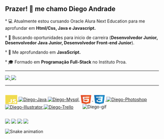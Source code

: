 ## Prazer! 👋 me chamo Diego Andrade 
 
  ° 💻 Atualmente estou cursando Oracle Alura Next Education para me aprofundar em <strong>Html/Css, Java e Javascript.</strong>

  ° 💼 Buscando oportunidades para inicio de carreira (<strong>Desenvolvedor Junior, Desenvolvedor Java Junior, Desenvolvedor Front-end Junior</strong>).

  ° 🚀 Me aprofundando em <strong>JavaScript.</strong>

  ° 🎓 Formado em <strong>Programação Full-Stack</strong> no Instituto Proa.
  
  <div>
   <hr>
   <a href="https://github.com/diandrade">
   <img height="130em" src="https://github-readme-stats.vercel.app/api?username=diandrade&show_icons=true&theme=gruvbox&include_all_commits=true&count_private=true"/>
   <img height="130em" src="https://github-readme-stats.vercel.app/api/top-langs/?username=diandrade&layout=compact&langs_count=7&theme=gruvbox"/>
   <hr>
</div>
  
  <div style="display: inline_block"><br>
  <img align="center" alt="Diego-Js" height="30" width="40" src="https://raw.githubusercontent.com/devicons/devicon/master/icons/javascript/javascript-plain.svg">
  <img align="center" alt="Diego-Java" height="30" width="40" src="https://cdn.jsdelivr.net/gh/devicons/devicon/icons/java/java-original-wordmark.svg">
  <img align="center" alt="Diego-Mysql" height="30" width="40" src="https://cdn.jsdelivr.net/gh/devicons/devicon/icons/mysql/mysql-original.svg">
  <img align="center" alt="Diego-HTML" height="30" width="40" src="https://raw.githubusercontent.com/devicons/devicon/master/icons/html5/html5-original.svg">
  <img align="center" alt="Diego-CSS" height="30" width="40" src="https://raw.githubusercontent.com/devicons/devicon/master/icons/css3/css3-original.svg">
  <img align="center" alt="Diego-Photoshop" height="30" width="40" src="https://cdn.jsdelivr.net/gh/devicons/devicon/icons/photoshop/photoshop-line.svg">
  <img align="center" alt="Diego-Illustrator" height="30" width="40" src="https://cdn.jsdelivr.net/gh/devicons/devicon/icons/illustrator/illustrator-line.svg">
  <img align="center" alt="Diego-Trello" height="30" width="40" src="https://cdn.jsdelivr.net/gh/devicons/devicon/icons/trello/trello-plain.svg">
  <img align="right" alt="Diego-gif" height="158" width="250" src="https://media2.giphy.com/media/lkYTniLelesrC/giphy.gif?cid=790b76113f79d2dee4cd85b302823931f3ecae2e90fecffc&rid=giphy.gif&ct=g">
</div>
  
  ##

<div> 
  <a href="https://www.instagram.com/di_andradesantos/" target="_blank"><img src="https://img.shields.io/badge/-Instagram-%23E4405F?style=for-the-badge&logo=instagram&logoColor=white" target="_blank"></a> 
  <a href="https://www.facebook.com/andradedossantosdiego/" target="_blank"><img src="https://img.shields.io/badge/Facebook-1877F2?style=for-the-badge&logo=facebook&logoColor=white" target="_blank"></a> 
  <a href = "mailto:contato.andradediego@gmail.com"><img src="https://img.shields.io/badge/Gmail-D14836?style=for-the-badge&logo=gmail&logoColor=white" target="_blank"></a>
  <a href="https://www.linkedin.com/in/andradedossantosdiego/" target="_blank"><img src="https://img.shields.io/badge/-LinkedIn-%230077B5?style=for-the-badge&logo=linkedin&logoColor=white" target="_blank"></a> 
</div>
 
 ![Snake animation](https://github.com/diandrade/diandrade/blob/output/github-contribution-grid-snake.svg)
